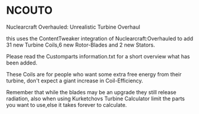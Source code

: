 # NCOUTO
Nuclearcraft Overhauled: Unrealistic Turbine Overhaul

this uses the ContentTweaker integration of Nuclearcraft:Overhauled to add 31 new Turbine Coils,6 new Rotor-Blades and 2 new Stators.

Please read the Customparts information.txt for a short overview what has been added.

These Coils are for people who want some extra free energy from their turbine, don't expect a giant increase in Coil-Efficiency.

Remember that while the blades may be an upgrade they still release radiation, also when using Kurketchovs Turbine Calculator limit the parts you want to use,else it takes forever to calculate.
